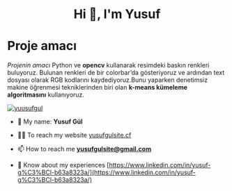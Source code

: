 <h1 align="center">Hi 👋, I'm Yusuf</h1>

# Proje amacı
*Projenin amacı*
Python ve **opencv** kullanarak resimdeki baskın renkleri buluyoruz. Bulunan renkleri de bir colorbar’da gösteriyoruz ve ardından text dosyası olarak RGB kodlarını kaydediyoruz.Bunu yaparken denetimsiz makine öğrenmesi tekniklerinden biri olan **k-means kümeleme algoritmasını** kullanıyoruz.


<p align="left"> <a href="https://twitter.com/yuusufgul" target="blank"><img src="https://img.shields.io/twitter/follow/yuusufgul?logo=twitter&style=for-the-badge" alt="yuusufgul" /></a> </p>

- 🌱 My name: **Yusuf Gül**

- 👨‍💻 To reach my website [yusufgulsite.cf](yusufgulsite.cf)

- 📫 How to reach me **yusufgulsite@gmail.com**

- 📄 Know about my experiences [https://www.linkedin.com/in/yusuf-g%C3%BCl-b63a8323a/](https://www.linkedin.com/in/yusuf-g%C3%BCl-b63a8323a/)